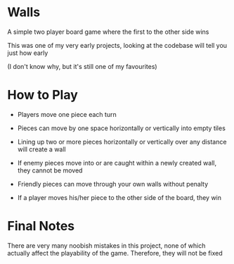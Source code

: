 
# Walls

A simple two player board game where the first to the other side wins

This was one of my very early projects, looking at the codebase will tell you just how early

(I don't know why, but it's still one of my favourites)

# How to Play

- Players move one piece each turn

- Pieces can move by one space horizontally or vertically into empty tiles

- Lining up two or more pieces horizontally or vertically over any distance will create a wall

- If enemy pieces move into or are caught within a newly created wall, they cannot be moved

- Friendly pieces can move through your own walls without penalty

- If a player moves his/her piece to the other side of the board, they win

# Final Notes

There are very many noobish mistakes in this project, none of which actually affect
the playability of the game. Therefore, they will not be fixed
